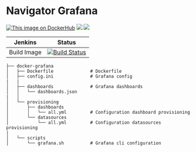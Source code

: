 # Navigator Grafana

[![This image on DockerHub](https://img.shields.io/docker/pulls/stuartshay/kubernetes-grafana.svg)](https://hub.docker.com/r/stuartshay/navigator-grafana/) [![](https://images.microbadger.com/badges/image/stuartshay/kubernetes-grafana.svg)](https://microbadger.com/images/stuartshay/kubernetes-grafana "Get your own image badge on microbadger.com")
[![](https://images.microbadger.com/badges/version/stuartshay/kubernetes-grafana.svg)](https://microbadger.com/images/stuartshay/kubernetes-grafana "Get your own version badge on microbadger.com")

Jenkins | Status  
------------ | -------------
Build Image  | [![Build Status](https://jenkins.navigatorglass.com/buildStatus/icon?job=Kubernetes.docker/grafana)](https://jenkins.navigatorglass.com/job/Navigator-Infrastructure/job/grafana/)

```
├── docker-grafana
│   ├── Dockerfile              # Dockerfile
│   ├── config.ini              # Grafana config
|   |
│   ├── dashboards              # Grafana dashboards
│   │   └── dashboards.json
|   │
│   └── provisioning
│       ├── dashboards
│       │   └── all.yml         # Configuration dashboard provisioning
│       └── datasources
│           └── all.yml         # Configuration datasources provisioning
|
│   └── scripts
│       └── grafana.sh          # Grafana cli configuration
```
